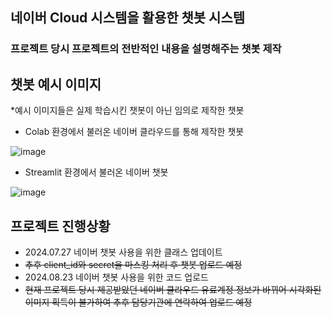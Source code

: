 ## 네이버 Cloud 시스템을 활용한 챗봇 시스템
### 프로젝트 당시 프로젝트의 전반적인 내용을 설명해주는 챗봇 제작
## 챗봇 예시 이미지
*예시 이미지들은 실제 학습시킨 챗봇이 아닌 임의로 제작한 챗봇
- Colab 환경에서 불러온 네이버 클라우드를 통해 제작한 챗봇

![image](https://github.com/user-attachments/assets/9c7f9172-a15d-4ca0-bb4e-834a5ecd1de0)

- Streamlit 환경에서 불러온 네이버 챗봇

![image](https://github.com/user-attachments/assets/b3b73869-4261-4204-bcb0-828b21340dac)

## 프로젝트 진행상황
- 2024.07.27 네이버 챗봇 사용을 위한 클래스 업데이트
- ~~추후 client_id와 secret을 마스킹 처리 후 챗봇 업로드 예정~~
- 2024.08.23 네이버 챗봇 사용을 위한 코드 업로드
- ~~현재 프로젝트 당시 제공받았던 네이버 클라우드 유료계정 정보가 바뀌어 시각화된 이미지 획득이 불가하여 추후 담당기관에 연락하여 업로드 예정~~
